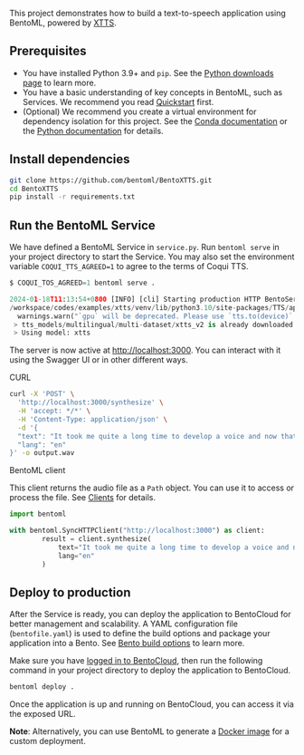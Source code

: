 This project demonstrates how to build a text-to-speech application using BentoML, powered by [XTTS](https://huggingface.co/coqui/XTTS-v2).

## Prerequisites

- You have installed Python 3.9+ and `pip`. See the [Python downloads page](https://www.python.org/downloads/) to learn more.
- You have a basic understanding of key concepts in BentoML, such as Services. We recommend you read [Quickstart](https://docs.bentoml.com/en/latest/get-started/quickstart.html) first.
- (Optional) We recommend you create a virtual environment for dependency isolation for this project. See the [Conda documentation](https://conda.io/projects/conda/en/latest/user-guide/tasks/manage-environments.html) or the [Python documentation](https://docs.python.org/3/library/venv.html) for details.

## Install dependencies

```bash
git clone https://github.com/bentoml/BentoXTTS.git
cd BentoXTTS
pip install -r requirements.txt
```

## Run the BentoML Service

We have defined a BentoML Service in `service.py`. Run `bentoml serve` in your project directory to start the Service. You may also set the environment variable `COQUI_TTS_AGREED=1` to agree to the terms of Coqui TTS.

```python
$ COQUI_TOS_AGREED=1 bentoml serve .

2024-01-18T11:13:54+0800 [INFO] [cli] Starting production HTTP BentoServer from "service:XTTS" listening on http://localhost:3000 (Press CTRL+C to quit)
/workspace/codes/examples/xtts/venv/lib/python3.10/site-packages/TTS/api.py:70: UserWarning: `gpu` will be deprecated. Please use `tts.to(device)` instead.
  warnings.warn("`gpu` will be deprecated. Please use `tts.to(device)` instead.")
 > tts_models/multilingual/multi-dataset/xtts_v2 is already downloaded.
 > Using model: xtts
```

The server is now active at [http://localhost:3000](http://localhost:3000/). You can interact with it using the Swagger UI or in other different ways.

CURL

```bash
curl -X 'POST' \
  'http://localhost:3000/synthesize' \
  -H 'accept: */*' \
  -H 'Content-Type: application/json' \
  -d '{
  "text": "It took me quite a long time to develop a voice and now that I have it I am not going to be silent.",
  "lang": "en"
}' -o output.wav
```

BentoML client

This client returns the audio file as a `Path` object. You can use it to access or process the file. See [Clients](https://docs.bentoml.com/en/latest/guides/clients.html) for details.

```python
import bentoml

with bentoml.SyncHTTPClient("http://localhost:3000") as client:
        result = client.synthesize(
            text="It took me quite a long time to develop a voice and now that I have it I am not going to be silent.",
            lang="en"
        )
```

## Deploy to production

After the Service is ready, you can deploy the application to BentoCloud for better management and scalability. A YAML configuration file (`bentofile.yaml`) is used to define the build options and package your application into a Bento. See [Bento build options](https://docs.bentoml.com/en/latest/concepts/bento.html#bento-build-options) to learn more.

Make sure you have [logged in to BentoCloud](https://docs.bentoml.com/en/latest/bentocloud/how-tos/manage-access-token.html), then run the following command in your project directory to deploy the application to BentoCloud.

```bash
bentoml deploy .
```

Once the application is up and running on BentoCloud, you can access it via the exposed URL.

**Note**: Alternatively, you can use BentoML to generate a [Docker image](https://docs.bentoml.com/en/latest/guides/containerization.html) for a custom deployment.
